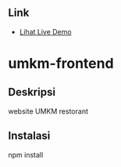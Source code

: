 ## Link
- [Lihat Live Demo](https://umkm-app-deploy-ytr7.vercel.app/)

# umkm-frontend
## Deskripsi
website UMKM restorant

## Instalasi
npm install



